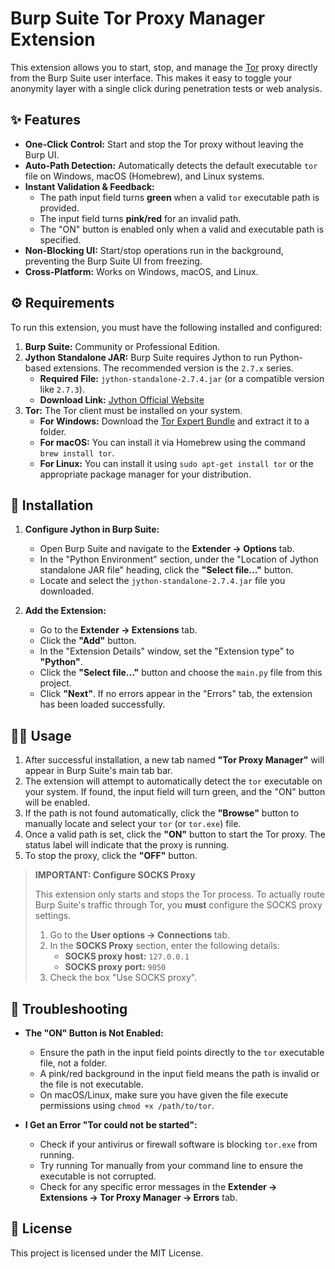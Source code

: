 # Burp Suite Tor Proxy Manager Extension

This extension allows you to start, stop, and manage the [Tor](https://www.torproject.org/) proxy directly from the Burp Suite user interface. This makes it easy to toggle your anonymity layer with a single click during penetration tests or web analysis.

 ## ✨ Features

  - **One-Click Control:** Start and stop the Tor proxy without leaving the Burp UI.
  - **Auto-Path Detection:** Automatically detects the default executable `tor` file on Windows, macOS (Homebrew), and Linux systems.
  - **Instant Validation & Feedback:**
      - The path input field turns **green** when a valid `tor` executable path is provided.
      - The input field turns **pink/red** for an invalid path.
      - The "ON" button is enabled only when a valid and executable path is specified.
  - **Non-Blocking UI:** Start/stop operations run in the background, preventing the Burp Suite UI from freezing.
  - **Cross-Platform:** Works on Windows, macOS, and Linux.

## ⚙️ Requirements

To run this extension, you must have the following installed and configured:

1.  **Burp Suite:** Community or Professional Edition.
2.  **Jython Standalone JAR:** Burp Suite requires Jython to run Python-based extensions. The recommended version is the `2.7.x` series.
      - **Required File:** `jython-standalone-2.7.4.jar` (or a compatible version like `2.7.3`).
      - **Download Link:** [Jython Official Website](https://www.jython.org/download)
3.  **Tor:** The Tor client must be installed on your system.
      - **For Windows:** Download the [Tor Expert Bundle](https://www.torproject.org/download/tor/) and extract it to a folder.
      - **For macOS:** You can install it via Homebrew using the command `brew install tor`.
      - **For Linux:** You can install it using `sudo apt-get install tor` or the appropriate package manager for your distribution.

## 🚀 Installation

1.  **Configure Jython in Burp Suite:**

      - Open Burp Suite and navigate to the **Extender -\> Options** tab.
      - In the "Python Environment" section, under the "Location of Jython standalone JAR file" heading, click the **"Select file..."** button.
      - Locate and select the `jython-standalone-2.7.4.jar` file you downloaded.

2.  **Add the Extension:**

      - Go to the **Extender -\> Extensions** tab.
      - Click the **"Add"** button.
      - In the "Extension Details" window, set the "Extension type" to **"Python"**.
      - Click the **"Select file..."** button and choose the `main.py` file from this project.
      - Click **"Next"**. If no errors appear in the "Errors" tab, the extension has been loaded successfully.

## 👨‍💻 Usage

1.  After successful installation, a new tab named **"Tor Proxy Manager"** will appear in Burp Suite's main tab bar.
2.  The extension will attempt to automatically detect the `tor` executable on your system. If found, the input field will turn green, and the "ON" button will be enabled.
3.  If the path is not found automatically, click the **"Browse"** button to manually locate and select your `tor` (or `tor.exe`) file.
4.  Once a valid path is set, click the **"ON"** button to start the Tor proxy. The status label will indicate that the proxy is running.
5.  To stop the proxy, click the **"OFF"** button.

> **IMPORTANT: Configure SOCKS Proxy**
>
> This extension only starts and stops the Tor process. To actually route Burp Suite's traffic through Tor, you **must** configure the SOCKS proxy settings.
>
> 1.  Go to the **User options -\> Connections** tab.
> 2.  In the **SOCKS Proxy** section, enter the following details:
>       - **SOCKS proxy host:** `127.0.0.1`
>       - **SOCKS proxy port:** `9050`
> 3.  Check the box "Use SOCKS proxy".

## 🔧 Troubleshooting

  - **The "ON" Button is Not Enabled:**

      - Ensure the path in the input field points directly to the `tor` executable file, not a folder.
      - A pink/red background in the input field means the path is invalid or the file is not executable.
      - On macOS/Linux, make sure you have given the file execute permissions using `chmod +x /path/to/tor`.

  - **I Get an Error "Tor could not be started":**

      - Check if your antivirus or firewall software is blocking `tor.exe` from running.
      - Try running Tor manually from your command line to ensure the executable is not corrupted.
      - Check for any specific error messages in the **Extender -\> Extensions -\> Tor Proxy Manager -\> Errors** tab.

## 📄 License
This project is licensed under the MIT License.
